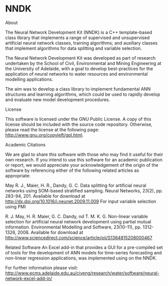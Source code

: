 NNDK
====

About 

The Neural Network Development Kit (NNDK) is a C++ template-based class library that implements a range of supervised and unsupervised artificial neural network classes, training algorithms; and auxiliary classes that implement algorithms for data splitting and variable selection.

The Neural Network Development Kit was developed as part of research undertaken by the School of Civil, Environmental and Mining Engineering at the University of Adelaide, with a goal to develop best-practices for the application of neural networks to water resources and environmental modelling applications.

The aim was to develop a class library to implement fundamental ANN structures and learning algorithms, which could be used to rapidly develop and evaluate new model development procedures.

License

This software is licensed under the GNU Public License.  A copy of this license should be included with the source code repository.  Otherwise, please read the license at the following page: http://www.gnu.org/copyleft/gpl.html.

Academic Citations

We are glad to share this software with those who may find it useful for their own research. If you intend to use this software for an academic publication or report, we would appreciate your acknowledgement of the origin of the software by referencing either of the following related articles as appropriate:

May R. J., Maier, H. R., Dandy, G. C. Data splitting for artificial neural networks using SOM-based stratified sampling. Neural Networks, 23(2), pp. 283-94, 201. Available for download at http://dx.doi.org/10.1016/j.neunet.2009.11.009
For input variable selection using PMI

R. J. May, H. R. Maier, G. C. Dandy, nd T. M. K. G. Non-linear variable selection for artificial neural network development using partial mutual information. Environmental Modelling and Software, 23(10-11), pp. 1312-1326, 2008. Available for download at http://www.sciencedirect.com/science/article/pii/S1364815208000467

Related Software
An Excel add-in that provides a GUI for a pre-compiled set of tools for the development of ANN models for time-series forecasting and non-linear regression applications, was implemented using on the NNDK.

For further information please visit:
http://www.ecms.adelaide.edu.au/civeng/research/water/software/neural-network-excel-add-in/

